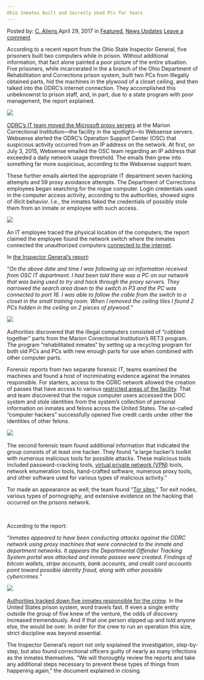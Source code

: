 ```yaml
---
Ohio Inmates Built and Secretly Used PCs for Years
---
```

<article class="post-listing post-19466 post type-post status-publish format-standard has-post-thumbnail hentry  tag-built tag-inmates tag-ohio tag-pcs tag-secretly tag-years">
    <div class="post-inner">
        <span>Posted by: <a href="https://www.deepdotweb.com/author/caliens/" title="">C. Aliens </a></span>
    <span>April 29, 2017</span>
    <span>in <a href="https://www.deepdotweb.com/category/deepdot-news/" rel="category tag">Featured</a>, <a href="https://www.deepdotweb.com/category/news-updates/" rel="category tag">News Updates</a></span>
    <span><a href="https://www.deepdotweb.com/2017/04/29/ohio-inmates-built-secretly-used-pcs-years/#respond">Leave a comment</a></span>
    </p>
    <div class="clear"></div>
    <div class="entry">
    <p>According to a recent report from the Ohio State Inspector General, five prisoners built two computers while in prison. Without additional information, that fact alone painted a poor picture of the entire situation. Five prisoners, while incarcerated in the a branch of the Ohio Department of Rehabilitation and Corrections prison system, built two PCs from Illegally obtained parts, hid the machines in the plywood of a closet ceiling, and then talked into the ODRC’s internet connection. They accomplished this unbeknownst to prison staff, and, in part, due to a state program with poor management, the report explained.</p>
    <p><img class="wp-image-19474 aligncenter" src="/imgs/2017/04/word-image-51.jpeg" srcset="/imgs/2017/04/word-image-51.jpeg 660w, /imgs/2017/04/word-image-51-300x136.jpeg 300w, /imgs/2017/04/word-image-51-272x125.jpeg 272w" sizes="(max-width: 660px) 100vw, 660px" /></p>
    <p><a href="http://abc6onyourside.com/news/local/investigation-finds-inmates-built-computers-and-hid-them-in-ceiling-at-marion-prison">ODRC&#8217;s IT team moved the Microsoft proxy servers</a> at the Marion Correctional Institution—the facility in the spotlight—to Websense servers. Websense alerted the ODRC&#8217;s Operation Support Center (OSC) that suspicious activity occurred from an IP address on the network. At first, on July 3, 2015, Websense emailed the OSC team regarding an IP address that exceeded a daily network usage threshold. The emails then grew into something far more suspicious, according to the Websense support team.</p>
    <p>These further emails alerted the appropriate IT department seven hacking attempts and 59 proxy avoidance attempts. The Department of Corrections employees began searching for the rogue computer. Login credentials used in the computer access activity, according to the authorities, showed signs of illicit behavior. I.e., the inmates faked the credentials of possibly stole them from an inmate or employee with such access.</p>
    <p><img class="wp-image-19475 aligncenter" src="/imgs/2017/04/word-image-52.jpeg" srcset="/imgs/2017/04/word-image-52.jpeg 800w, /imgs/2017/04/word-image-52-300x225.jpeg 300w" sizes="(max-width: 800px) 100vw, 800px" /></p>
    <p>An IT employee traced the physical location of the computers; the report claimed the employee found the network switch where the inmates connected the unauthorized computers <a href="https://www.deepdotweb.com/tag/net/">connected to the internet</a>.</p>
    <p>In <a href="https://www.scribd.com/document/345127496/Ohio-Inspector-General-Report">the Inspector General&#8217;s report</a>:</p>
    <p>“<em>On the above date and time I was following up on information received from OSC IT department. I had been told there was a PC on our network that was being used to try and hack through the proxy servers. They narrowed the search area down to the switch in P3 and the PC was connected to port 16. I was able to follow the cable from the switch to a closet in the small training room. When I removed the ceiling tiles I found 2 PCs hidden in the ceiling on 2 pieces of plywood.</em>”</p>
    <p><img class="wp-image-19476 aligncenter" src="/imgs/2017/04/word-image-53.jpeg" srcset="/imgs/2017/04/word-image-53.jpeg 800w, /imgs/2017/04/word-image-53-300x225.jpeg 300w" sizes="(max-width: 800px) 100vw, 800px" /></p>
    <p>Authorities discovered that the illegal computers consisted of “cobbled together” parts from the Marion Correctional Institution&#8217;s RET3 program. The program “rehabilitated inmates“ by setting up a recycling program for both old PCs and PCs with new enough parts for use when combined with other computer parts.</p>
    <p>Forensic reports from two separate forensic IT, teams examined the machines and found a host of incriminating evidence against the inmates responsible. For starters, access to the ODRC network allowed the creation of passes that have access to various <a href="https://www.deepdotweb.com/tag/prison/">restricted areas of the facility</a>. That and team discovered that the rogue computer users accessed the DOC system and stole identities from the system&#8217;s collection of personal information on inmates and felons across the United States. The so-called “computer hackers” successfully opened five credit cards under other the identities of other felons.</p>
    <p><img class="wp-image-19477 aligncenter" src="/imgs/2017/04/word-image-54.jpeg" srcset="/imgs/2017/04/word-image-54.jpeg 800w, /imgs/2017/04/word-image-54-300x225.jpeg 300w" sizes="(max-width: 800px) 100vw, 800px" /></p>
    <p>The second forensic team found additional information that indicated the group consists of at least one hacker. They found “a large hacker&#8217;s toolkit with numerous malicious tools for possible attacks. These malicious tools included password-cracking tools, <a href="https://www.deepdotweb.com/vpn-comparison-chart/">virtual private network (VPN)</a> tools, network enumeration tools, hand-crafted software, numerous proxy tools, and other software used for various types of malicious activity.&#8221;</p>
    <p>Tor made an appearance as well; the team found “<a href="http://www.deepdotweb.com/how-to-access-onion-sites/">Tor sites</a>,” Tor exit nodes, various types of pornography, and extensive evidence on the hacking that occurred on the prisons network.</p>
    <p>&nbsp;</p>
    <p>According to the report:</p>
    <p>&#8220;<em>Inmates appeared to have been conducting attacks against the ODRC network using proxy machines that were connected to the inmate and department networks. It appears the Departmental Offender Tracking System portal was attacked and inmate passes were created. Findings of bitcoin wallets, stripe accounts, bank accounts, and credit card accounts point toward possible identity fraud, along with other possible cybercrimes.</em>&#8221;</p>
    <p><img class="wp-image-19478 aligncenter" src="/imgs/2017/04/word-image-55.jpeg" srcset="/imgs/2017/04/word-image-55.jpeg 800w, /imgs/2017/04/word-image-55-300x225.jpeg 300w" sizes="(max-width: 800px) 100vw, 800px" /></p>
    <p><a href="https://www.deepdotweb.com/tag/arrested/">Authorities tracked down five inmates responsible for the crime</a>. In the United States prison system, word travels fast. If even a single entity outside the group of five knew of the venture, the odds of discovery increased tremendously. And if that one person slipped up and told anyone else, the would be over. In order for the crew to run an operation this size, strict discipline was beyond essential.</p>
    <p>The Inspector General&#8217;s report not only explained the investigation, step-by-step, but also found correctional officers guilty of nearly as many infections as the inmates themselves. “We will thoroughly review the reports and take any additional steps necessary to prevent these types of things from happening again,” the document explained in closing.</p>
    </div>
    <span style="display:none"><a href="https://www.deepdotweb.com/tag/built/" rel="tag">built</a> <a href="https://www.deepdotweb.com/tag/inmates/" rel="tag">inmates</a> <a href="https://www.deepdotweb.com/tag/ohio/" rel="tag">ohio</a> <a href="https://www.deepdotweb.com/tag/pcs/" rel="tag">pcs</a> <a href="https://www.deepdotweb.com/tag/secretly/" rel="tag">secretly</a> <a href="https://www.deepdotweb.com/tag/years/" rel="tag">years</a></span> <span style="display:none" class="updated">2017-04-29</span>
    <div style="display:none" class="vcard author" itemprop="author" itemscope itemtype="http://schema.org/Person"><strong class="fn" itemprop="name"><a href="https://www.deepdotweb.com/author/caliens/" title="Posts by C. Aliens" rel="author">C. Aliens</a></strong></div>
    </div>
</article>

